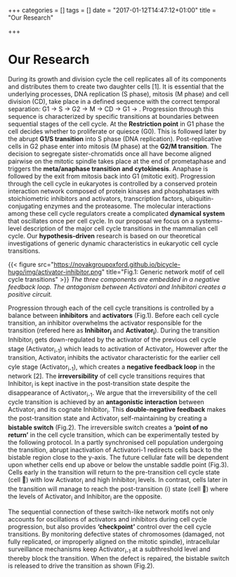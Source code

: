 +++
categories = []
tags = []
date = "2017-01-12T14:47:12+01:00"
title = "Our Research"

+++
# Our Research

During its growth and division cycle the cell replicates all of its components and distributes them to create two daughter cells [1]. It is essential that the underlying processes, DNA replication (S phase), mitosis (M phase) and cell division (CD), take place in a defined sequence with the correct temporal separation: G1 → S → G2 → M → CD → G1 → . Progression through this sequence is characterized by specific transitions at boundaries between sequential stages of the cell cycle. At the **Restriction point** in G1 phase the cell decides whether to proliferate or quiesce (G0). This is followed later by the abrupt **G1/S transition** into S phase (DNA replication). Post-replicative cells in G2 phase enter into mitosis (M phase) at the **G2/M transition**. The decision to segregate sister-chromatids once all have become aligned pairwise on the mitotic spindle takes place at the end of prometaphase and triggers the **meta/anaphase transition and cytokinesis**. Anaphase is followed by the exit from mitosis back into G1 (mitotic exit). Progression through the cell cycle in eukaryotes is controlled by a conserved protein interaction network composed of protein kinases and phosphatases with stoichiometric inhibitors and activators, transcription factors, ubiquitin-conjugating enzymes and the proteasome. The molecular interactions among these cell cycle regulators create a complicated **dynamical system** that oscillates once per cell cycle. In our proposal we focus on a systems-level description of the major cell cycle transitions in the mammalian cell cycle. Our **hypothesis-driven** research is based on our theoretical investigations of generic dynamic characteristics in eukaryotic cell cycle transitions.

{{< figure src="https://novakgroupoxford.github.io/bicycle-hugo/img/activator-inhibitor.png" title="Fig.1: Generic network motif of cell cycle transitions" >}}
*The three components are embedded in a negative feedback loop. The antagonism between Activatori and Inhibitori creates a positive circuit.*

Progression through each of the cell cycle transitions is controlled by a balance between **inhibitors** and **activators** (Fig.1). Before each cell cycle transition, an inhibitor overwhelms the activator responsible for the transition (refered here as **Inhibitor<sub>i</sub>** and **Activator<sub>i</sub>**). During the transition Inhibitor<sub>i</sub> gets down-regulated by the activator of the previous cell cycle stage (Activator<sub>i-1</sub>) which leads to activation of Activator<sub>i</sub>. However after the transition, Activator<sub>i</sub> inhibits the activator characteristic for the earlier cell cyle stage (Activator<sub>i-1</sub>), which creates a **negative feedback loop** in the network [2]. The **irreversibility** of cell cycle transitions requires that Inhibitor<sub>i</sub> is kept inactive in the post-transition state despite the disappearance of Activator<sub>i-1</sub>. We argue that the irreversibility of the cell cycle transition is achieved by an **antagonistic interaction** between Activator<sub>i</sub> and its cognate Inhibitor<sub>i</sub>. This **double-negative feedback** makes the post-transition state and Activator<sub>i</sub> self-maintaining by creating a **bistable switch** (Fig.2). The irreversible switch creates a **‘point of no return’** in the cell cycle transition, which can be experimentally tested by the following protocol. In a partly synchronised cell population undergoing the transition, abrupt inactivation of Activatori-1 redirects cells back to the bistable region close to the y-axis. The future cellular fate will be dependent upon whether cells end up above or below the unstable saddle point (Fig.3). Cells early in the transition will return to the pre-transition cell cycle state (cell ) with low Activator<sub>i</sub> and high Inhibitor<sub>i</sub> levels. In contrast, cells later in the transition will manage to reach the post-transition (i) state (cell ) where the levels of Activator<sub>i</sub> and Inhibitor<sub>i</sub> are the opposite.

The sequential connection of these switch-like network motifs not only accounts for oscillations of activators and inhibitors during cell cycle progression, but also provides **‘checkpoint’** control over the cell cycle transitions. By monitoring defective states of chromosomes (damaged, not fully replicated, or improperly aligned on the mitotic spindle), intracellular surveillance mechanisms keep Activator<sub>i-1</sub> at a subthreshold level and thereby block the transition. When the defect is repaired, the bistable switch is released to drive the transition as shown (Fig.2).

